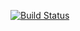 [![Build Status](https://travis-ci.org/KrystianDziedziola/currency-app.svg?branch=master)](https://travis-ci.org/KrystianDziedziola/currency-app)
